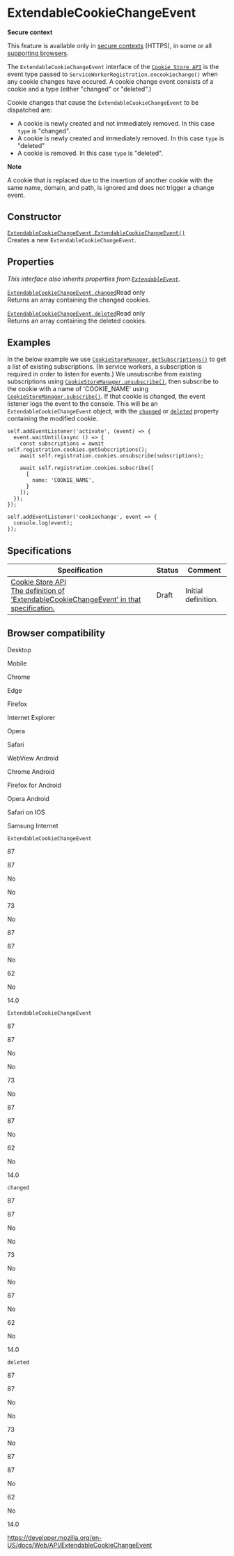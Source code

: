 # ExtendableCookieChangeEvent

**Secure context**

This feature is available only in [secure contexts](https://developer.mozilla.org/en-US/docs/Web/Security/Secure_Contexts) (HTTPS), in some or all [supporting browsers](#browser_compatibility).

The `ExtendableCookieChangeEvent` interface of the [`Cookie Store API`](cookie_store_api) is the event type passed to <span class="page-not-created">`ServiceWorkerRegistration.oncookiechange()`</span> when any cookie changes have occured. A cookie change event consists of a cookie and a type (either "changed" or "deleted".)

Cookie changes that cause the `ExtendableCookieChangeEvent` to be dispatched are:

- A cookie is newly created and not immediately removed. In this case `type` is "changed".
- A cookie is newly created and immediately removed. In this case `type` is "deleted"
- A cookie is removed. In this case `type` is "deleted".

**Note**

A cookie that is replaced due to the insertion of another cookie with the same name, domain, and path, is ignored and does not trigger a change event.

## Constructor

[`ExtendableCookieChangeEvent.ExtendableCookieChangeEvent()`](extendablecookiechangeevent/extendablecookiechangeevent)  
Creates a new `ExtendableCookieChangeEvent`.

## Properties

_This interface also inherits properties from [`ExtendableEvent`](extendableevent)._

[`ExtendableCookieChangeEvent.changed`](extendablecookiechangeevent/changed)<span class="badge inline readonly">Read only </span>  
Returns an array containing the changed cookies.

[`ExtendableCookieChangeEvent.deleted`](extendablecookiechangeevent/deleted)<span class="badge inline readonly">Read only </span>  
Returns an array containing the deleted cookies.

## Examples

In the below example we use [`CookieStoreManager.getSubscriptions()`](cookiestoremanager/getsubscriptions) to get a list of existing subscriptions. (In service workers, a subscription is required in order to listen for events.) We unsubscribe from existing subscriptions using [`CookieStoreManager.unsubscribe()`](cookiestoremanager/unsubscribe), then subscribe to the cookie with a name of 'COOKIE_NAME' using [`CookieStoreManager.subscribe()`](cookiestoremanager/subscribe). If that cookie is changed, the event listener logs the event to the console. This will be an `ExtendableCookieChangeEvent` object, with the [`changed`](extendablecookiechangeevent/changed) or [`deleted`](extendablecookiechangeevent/deleted) property containing the modified cookie.

    self.addEventListener('activate', (event) => {
      event.waitUntil(async () => {
        const subscriptions = await self.registration.cookies.getSubscriptions();
        await self.registration.cookies.unsubscribe(subscriptions);

        await self.registration.cookies.subscribe([
          {
            name: 'COOKIE_NAME',
          }
        ]);
      });
    });

    self.addEventListener('cookiechange', event => {
      console.log(event);
    });

## Specifications

<table><thead><tr class="header"><th>Specification</th><th>Status</th><th>Comment</th></tr></thead><tbody><tr class="odd"><td><a href="https://wicg.github.io/cookie-store/#ExtendableCookieChangeEvent">Cookie Store API<br />
<span class="small">The definition of 'ExtendableCookieChangeEvent' in that specification.</span></a></td><td><span class="spec-draft">Draft</span></td><td>Initial definition.</td></tr></tbody></table>

## Browser compatibility

Desktop

Mobile

Chrome

Edge

Firefox

Internet Explorer

Opera

Safari

WebView Android

Chrome Android

Firefox for Android

Opera Android

Safari on IOS

Samsung Internet

`ExtendableCookieChangeEvent`

87

87

No

No

73

No

87

87

No

62

No

14.0

`ExtendableCookieChangeEvent`

87

87

No

No

73

No

87

87

No

62

No

14.0

`changed`

87

87

No

No

73

No

No

87

No

62

No

14.0

`deleted`

87

87

No

No

73

No

87

87

No

62

No

14.0

<a href="https://developer.mozilla.org/en-US/docs/Web/API/ExtendableCookieChangeEvent" class="_attribution-link">https://developer.mozilla.org/en-US/docs/Web/API/ExtendableCookieChangeEvent</a>
